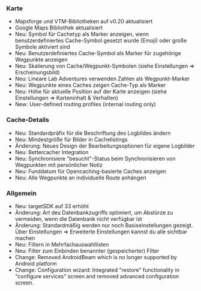 ### Karte
- Mapsforge und VTM-Bibliotheken auf v0.20 aktualisiert
- Google Maps Bibliothek aktualisiert
- Neu: Symbol für Cachetyp als Marker anzeigen, wenn benutzerdefiniertes Cache-Symbol gesetzt wurde (Emoji) oder große Symbole aktiviert sind
- Neu: Benutzerdefiniertes Cache-Symbol als Marker für zugehörige Wegpunkte anzeigen
- Neu: Skalierung von Cache/Wegpunkt-Symbolen (siehe Einstellungen => Erscheinungsbild)
- Neu: Lineare Lab Adventures verwenden Zahlen als Wegpunkt-Marker
- Neu: Wegpunkte eines Caches zeigen Cache-Typ als Marker
- Neu: Höhe für aktuelle Position auf der Karte anzeigen (siehe Einstellungen => Karteninhalt & Verhalten)
- New: User-defined routing profiles (internal routing only)

### Cache-Details
- Neu: Standardpräfix für die Beschriftung des Logbildes ändern
- Neu: Mindestgröße für Bilder in Cachelistings
- Änderung: Neues Design der Bearbeitungsoptionen für eigene Logbilder
- Neu: Bettercacher Integration
- Neu: Synchronisiere "besucht"-Status beim Synchronisieren von Wegpunkten mit persönlicher Notiz
- Neu: Funddatum für Opencaching-basierte Caches anzeigen
- Neu: Alle Wegpunkte an individuelle Route anhängen

### Allgemein
- Neu: targetSDK auf 33 erhöht
- Änderung: Art des Datenbankzugriffs optimiert, um Abstürze zu vermeiden, wenn die Datenbank nicht verfügbar ist
- Änderung: Standardmäßig werden nur noch Basiseinstellungen gezeigt. Über Einstellungen => Erweiterte Einstellungen kannst du alle sichtbar machen
- Neu: Filtern in Mehrfachauswahllisten
- Neu: Filter zum Einbinden benannter (gespeicherter) Filter
- Change: Removed AndroidBeam which is no longer supported by Android platform
- Change: Configuration wizard: Integrated "restore" functionality in "configure services" screen and removed advanced configuration screen.
